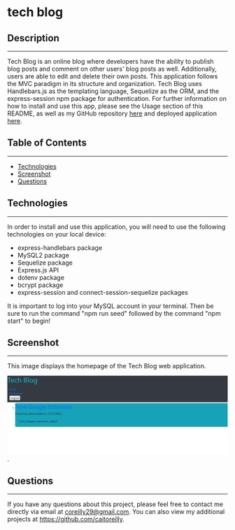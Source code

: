 # tech blog

## Description 

---

Tech Blog is an online blog where developers have the ability to publish blog posts and comment on other users' blog posts as well. Additionally, users are able to edit and delete their own posts. This application follows the MVC paradigm in its structure and organization. Tech Blog uses Handlebars.js as the templating language, Sequelize as the ORM, and the express-session npm package for authentication. For further information on how to install and use this app, please see the Usage section of this README, as well as my GitHub repository [here](https://github.com/caitoreilly/tech-blog.git) and deployed application [here](https://tranquil-basin-66760.herokuapp.com/).

## Table of Contents 

---

- [Technologies](#technologies)
- [Screenshot](#screenshot)
- [Questions](#questions)

## Technologies 

---

In order to install and use this application, you will need to use the following technologies on your local device:

- express-handlebars package
- MySQL2 package
- Sequelize package
- Express.js API 
- dotenv package
- bcrypt package
- express-session and connect-session-sequelize packages 

It is important to log into your MySQL account in your terminal. Then be sure to run the command "npm run seed" followed by the command "npm start" to begin!

## Screenshot

---

This image displays the homepage of the Tech Blog web application.

![Tech Blog App Image](./public/assets/techblogscreenshot.png).

## Questions 

--- 

If you have any questions about this project, please feel free to contact me directly via email at coreilly29@gmail.com.
You can also view my additional projects at https://github.com/caitoreilly.